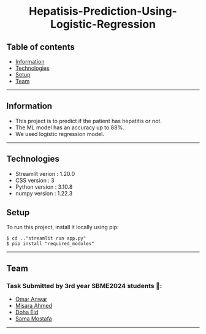 <center>  <h1> Hepatisis-Prediction-Using-Logistic-Regression </h1>
</center>

## Table of contents
* [Information](#information)
* [Technologies](#technologies)
* [Setup](#setup)
* [Team](#team)

<hr>

## Information
- This project is to predict if the patient has hepatitis or not.
- The ML model has an accuracy up to 88%.
- We used logistic regression model.

<hr>

## Technologies
- Streamlit verion : 1.20.0
- CSS version : 3
- Python version : 3.10.8
- numpy version : 1.22.3


## Setup
To run this project, install it locally using pip:

```
$ cd .."streamlit run app.py"
$ pip install "required_modules"
```
<hr>


## Team
### Task Submitted by 3rd year SBME2024 students 💉:
* [Omar Anwar](https://github.com/omaranwar21) 
* [Misara Ahmed](https://github.com/Misara-Ahmed) 
* [Doha Eid](https://github.com/doha-eid)
* [Sama Mostafa](https://github.com/SamaMostafa1) 


<hr>


